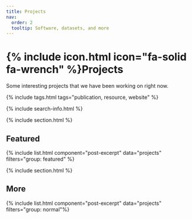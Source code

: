 ```yaml
---
title: Projects
nav:
  order: 2
  tooltip: Software, datasets, and more
---
```


# {% include icon.html icon="fa-solid fa-wrench" %}Projects

Some interesting projects that we have been working on right now.

{% include tags.html tags="publication, resource, website" %}

{% include search-info.html %}

{% include section.html %}

## Featured

{% include list.html component="post-excerpt" data="projects" filters="group: featured" %}

{% include section.html %}

## More

{% include list.html component="post-excerpt" data="projects" filters="group: normal"%}
